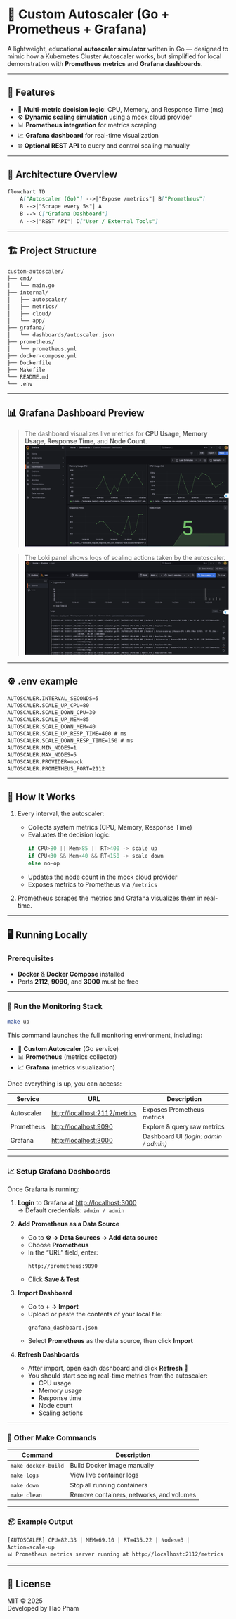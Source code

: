 # 🚀 Custom Autoscaler (Go + Prometheus + Grafana)

A lightweight, educational **autoscaler simulator** written in Go — designed to mimic how a Kubernetes Cluster Autoscaler works, 
but simplified for local demonstration with **Prometheus metrics** and **Grafana dashboards**.

---

## 🌟 Features

- 🧠 **Multi-metric decision logic**: CPU, Memory, and Response Time (ms)
- ⚙️ **Dynamic scaling simulation** using a mock cloud provider
- 📊 **Prometheus integration** for metrics scraping
- 📈 **Grafana dashboard** for real-time visualization
- 🌐 **Optional REST API** to query and control scaling manually

---

## 🧩 Architecture Overview

```markdown
flowchart TD
    A["Autoscaler (Go)"] -->|"Expose /metrics"| B["Prometheus"]
    B -->|"Scrape every 5s"| A
    B --> C["Grafana Dashboard"]
    A -->|"REST API"| D["User / External Tools"]
```

---

## 🏗 Project Structure

```
custom-autoscaler/
├── cmd/
│   └── main.go
├── internal/
│   ├── autoscaler/
│   ├── metrics/
│   ├── cloud/
│   └── app/
├── grafana/
│   └── dashboards/autoscaler.json
├── prometheus/
│   └── prometheus.yml
├── docker-compose.yml
├── Dockerfile
├── Makefile
└── README.md
└── .env

```

---

## 📊 Grafana Dashboard Preview


> The dashboard visualizes live metrics for **CPU Usage**, **Memory Usage**, **Response Time**, and **Node Count**.
![Grafana Dashboard Screenshot](./docs/image/grafana_dashboard.png)

> The Loki panel shows logs of scaling actions taken by the autoscaler.
![Loki Grafana Screenshot](./docs/image/loki.png)

---

## ⚙️ .env example

```.env
AUTOSCALER.INTERVAL_SECONDS=5
AUTOSCALER.SCALE_UP_CPU=80
AUTOSCALER.SCALE_DOWN_CPU=30
AUTOSCALER.SCALE_UP_MEM=85
AUTOSCALER.SCALE_DOWN_MEM=40
AUTOSCALER.SCALE_UP_RESP_TIME=400 # ms
AUTOSCALER.SCALE_DOWN_RESP_TIME=150 # ms
AUTOSCALER.MIN_NODES=1
AUTOSCALER.MAX_NODES=5
AUTOSCALER.PROVIDER=mock
AUTOSCALER.PROMETHEUS_PORT=2112
```

---

## 🧠 How It Works

1. Every interval, the autoscaler:
   - Collects system metrics (CPU, Memory, Response Time)
   - Evaluates the decision logic:
     ```go
     if CPU>80 || Mem>85 || RT>400 -> scale up
     if CPU<30 && Mem<40 && RT<150 -> scale down
     else no-op
     ```
   - Updates the node count in the mock cloud provider  
   - Exposes metrics to Prometheus via `/metrics`

2. Prometheus scrapes the metrics and Grafana visualizes them in real-time.

---
## 🖥 Running Locally

### **Prerequisites**
- **Docker** & **Docker Compose** installed
- Ports **2112**, **9090**, and **3000** must be free

---

### 🐳 **Run the Monitoring Stack**

```bash
make up
```

This command launches the full monitoring environment, including:
- 🧠 **Custom Autoscaler** (Go service)
- 📊 **Prometheus** (metrics collector)
- 📈 **Grafana** (metrics visualization)

Once everything is up, you can access:

| Service | URL | Description |
|----------|-----|-------------|
| Autoscaler | [http://localhost:2112/metrics](http://localhost:2112/metrics) | Exposes Prometheus metrics |
| Prometheus | [http://localhost:9090](http://localhost:9090) | Explore & query raw metrics |
| Grafana | [http://localhost:3000](http://localhost:3000) | Dashboard UI *(login: admin / admin)* |

---

### 📈 **Setup Grafana Dashboards**

Once Grafana is running:

1. **Login** to Grafana at [http://localhost:3000](http://localhost:3000)  
   → Default credentials: `admin / admin`

2. **Add Prometheus as a Data Source**
    - Go to **⚙️ → Data Sources → Add data source**
    - Choose **Prometheus**
    - In the “URL” field, enter:
      ```
      http://prometheus:9090
      ```
    - Click **Save & Test**

3. **Import Dashboard**
    - Go to **+ → Import**
    - Upload or paste the contents of your local file:
      ```
      grafana_dashboard.json
      ```
    - Select **Prometheus** as the data source, then click **Import**

4. **Refresh Dashboards**
    - After import, open each dashboard and click **Refresh 🔄**
    - You should start seeing real-time metrics from the autoscaler:
        - CPU usage
        - Memory usage
        - Response time
        - Node count
        - Scaling actions

---

### 🧰 **Other Make Commands**

| Command | Description |
|----------|-------------|
| `make docker-build` | Build Docker image manually |
| `make logs` | View live container logs |
| `make down` | Stop all running containers |
| `make clean` | Remove containers, networks, and volumes |

---

### 📦 **Example Output**

```
[AUTOSCALER] CPU=82.33 | MEM=69.10 | RT=435.22 | Nodes=3 | Action=scale-up
📊 Prometheus metrics server running at http://localhost:2112/metrics
```

---

## 🪪 License

MIT © 2025  
Developed by Hao Pham

